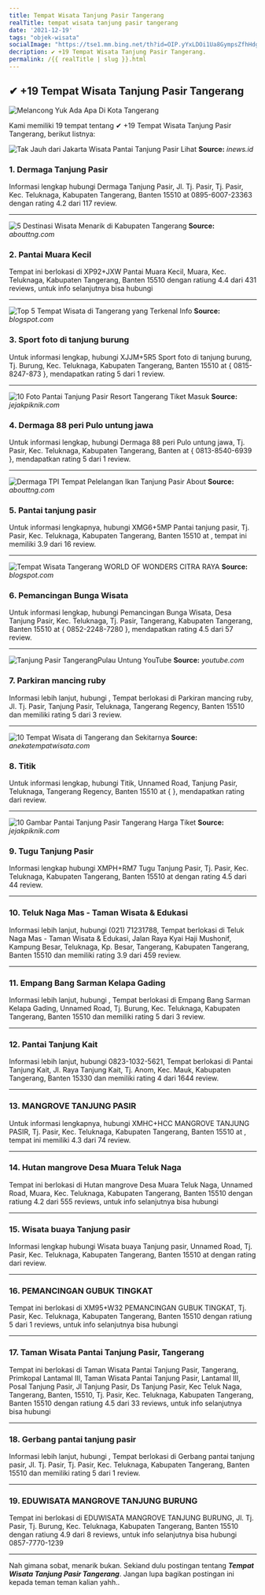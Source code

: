 ```yaml
---
title: Tempat Wisata Tanjung Pasir Tangerang
realTitle: tempat wisata tanjung pasir tangerang
date: '2021-12-19'
tags: "objek-wisata"
socialImage: "https://tse1.mm.bing.net/th?id=OIP.yYxLDOi1Ua8GympsZfhHdgHaD4&amp;pid=15.1"
decription: ✔ +19 Tempat Wisata Tanjung Pasir Tangerang.
permalink: /{{ realTitle | slug }}.html
---
```


## ✔ +19 Tempat Wisata Tanjung Pasir Tangerang

![Melancong Yuk Ada Apa Di Kota Tangerang](http://1.bp.blogspot.com/-NT-asvtFn-w/Tz3tjSjteII/AAAAAAAAAI8/lb5yTR7CDJg/w1200-h630-p-k-no-nu/BOENSANBIO.jpg)



Kami memiliki 19 tempat tentang ✔ +19 Tempat Wisata Tanjung Pasir Tangerang, berikut listnya:



![Tak Jauh dari Jakarta Wisata Pantai Tanjung Pasir Lihat ](https://tse1.mm.bing.net/th?id=OIP.Pym9aSk3Ji-uxoeP8L-9awHaEQ&amp;pid=15.1)
**Source:** _inews.id_


### 1. Dermaga Tanjung Pasir



Informasi lengkap hubungi Dermaga Tanjung Pasir, Jl. Tj. Pasir, Tj. Pasir, Kec. Teluknaga, Kabupaten Tangerang, Banten 15510 at 0895-6007-23363 dengan rating 4.2 dari 117 review.

---


![5 Destinasi Wisata Menarik di Kabupaten Tangerang](https://tse4.mm.bing.net/th?id=OIP.VHEsso0VgQp637i_dzTPMAHaHa&amp;pid=15.1)
**Source:** _abouttng.com_


### 2. Pantai Muara Kecil



Tempat ini berlokasi di XP92+JXW Pantai Muara Kecil, Muara, Kec. Teluknaga, Kabupaten Tangerang, Banten 15510 dengan ratiung 4.4 dari 431 reviews, untuk info selanjutnya bisa hubungi 

---


![Top 5 Tempat Wisata di Tangerang yang Terkenal  Info ](https://tse3.mm.bing.net/th?id=OIP.dYYkDX_FlvGa73A23VlVYAHaFj&amp;pid=15.1)
**Source:** _blogspot.com_


### 3. Sport foto di tanjung burung



Untuk informasi lengkap, hubungi XJJM+5R5 Sport foto di tanjung burung, Tj. Burung, Kec. Teluknaga, Kabupaten Tangerang, Banten 15510 at { 0815-8247-873 }, mendapatkan rating 5 dari 1 review.

---


![10 Foto Pantai Tanjung Pasir Resort Tangerang Tiket Masuk ](https://tse3.mm.bing.net/th?id=OIP.Kyb768i2N7-L_d0n4WmZ3wHaEd&amp;pid=15.1)
**Source:** _jejakpiknik.com_


### 4. Dermaga 88 peri Pulo untung jawa



Untuk informasi lengkap, hubungi Dermaga 88 peri Pulo untung jawa, Tj. Pasir, Kec. Teluknaga, Kabupaten Tangerang, Banten at { 0813-8540-6939 }, mendapatkan rating 5 dari 1 review.

---


![Dermaga TPI Tempat Pelelangan Ikan Tanjung Pasir  About ](https://tse2.mm.bing.net/th?id=OIP.iiOdiVaOQt3yFWai8nbyRgHaFj&amp;pid=15.1)
**Source:** _abouttng.com_


### 5. Pantai tanjung pasir



Untuk informasi lengkapnya, hubungi XMG6+5MP Pantai tanjung pasir, Tj. Pasir, Kec. Teluknaga, Kabupaten Tangerang, Banten 15510 at , tempat ini memiliki 3.9 dari 16 review.

---


![ Tempat Wisata Tangerang  WORLD OF WONDERS CITRA RAYA](https://tse3.mm.bing.net/th?id=OIP.V6lsm2gPPQAW5qRzq_MSqQHaFj&amp;pid=15.1)
**Source:** _blogspot.com_


### 6. Pemancingan Bunga Wisata



Untuk informasi lengkap, hubungi Pemancingan Bunga Wisata, Desa Tanjung Pasir, Kec. Teluknaga, Tj. Pasir, Tangerang, Kabupaten Tangerang, Banten 15510 at { 0852-2248-7280 }, mendapatkan rating 4.5 dari 57 review.

---


![Tanjung Pasir TangerangPulau Untung  YouTube](https://tse3.mm.bing.net/th?id=OIP.bXFvmL361XH6lXInWMvLnQFNC7&amp;pid=15.1)
**Source:** _youtube.com_


### 7. Parkiran mancing ruby



Informasi lebih lanjut, hubungi , Tempat berlokasi di Parkiran mancing ruby, Jl. Tj. Pasir, Tanjung Pasir, Teluknaga, Tangerang Regency, Banten 15510 dan memiliki rating 5 dari 3 review.

---


![10 Tempat Wisata di Tangerang dan Sekitarnya](https://tse2.mm.bing.net/th?id=OIP.xxsJyeEojpzLI4v4KRVKTgHaE8&amp;pid=15.1)
**Source:** _anekatempatwisata.com_


### 8. Titik



Untuk informasi lengkap, hubungi Titik, Unnamed Road, Tanjung Pasir, Teluknaga, Tangerang Regency, Banten 15510 at {  }, mendapatkan rating  dari  review.

---


![10 Gambar Pantai Tanjung Pasir Tangerang Harga Tiket ](https://tse1.mm.bing.net/th?id=OIP.oJxlnDU3Y8Ro8az8vMLJ3QHaEd&amp;pid=15.1)
**Source:** _jejakpiknik.com_


### 9. Tugu Tanjung Pasir



Informasi lengkap hubungi XMPH+RM7 Tugu Tanjung Pasir, Tj. Pasir, Kec. Teluknaga, Kabupaten Tangerang, Banten 15510 at  dengan rating 4.5 dari 44 review.

---


### 10. Teluk Naga Mas - Taman Wisata &amp; Edukasi



Informasi lebih lanjut, hubungi (021) 71231788, Tempat berlokasi di Teluk Naga Mas - Taman Wisata &amp; Edukasi, Jalan Raya Kyai Haji Mushonif, Kampung Besar, Teluknaga, Kp. Besar, Tangerang, Kabupaten Tangerang, Banten 15510 dan memiliki rating 3.9 dari 459 review.

---


### 11. Empang Bang Sarman Kelapa Gading



Informasi lebih lanjut, hubungi , Tempat berlokasi di Empang Bang Sarman Kelapa Gading, Unnamed Road, Tj. Burung, Kec. Teluknaga, Kabupaten Tangerang, Banten 15510 dan memiliki rating 5 dari 3 review.

---


### 12. Pantai Tanjung Kait



Informasi lebih lanjut, hubungi 0823-1032-5621, Tempat berlokasi di Pantai Tanjung Kait, Jl. Raya Tanjung Kait, Tj. Anom, Kec. Mauk, Kabupaten Tangerang, Banten 15330 dan memiliki rating 4 dari 1644 review.

---


### 13. MANGROVE TANJUNG PASIR



Untuk informasi lengkapnya, hubungi XMHC+HCC MANGROVE TANJUNG PASIR, Tj. Pasir, Kec. Teluknaga, Kabupaten Tangerang, Banten 15510 at , tempat ini memiliki 4.3 dari 74 review.

---


### 14. Hutan mangrove Desa Muara Teluk Naga



Tempat ini berlokasi di Hutan mangrove Desa Muara Teluk Naga, Unnamed Road, Muara, Kec. Teluknaga, Kabupaten Tangerang, Banten 15510 dengan ratiung 4.2 dari 555 reviews, untuk info selanjutnya bisa hubungi 

---


### 15. Wisata buaya Tanjung pasir



Informasi lengkap hubungi Wisata buaya Tanjung pasir, Unnamed Road, Tj. Pasir, Kec. Teluknaga, Kabupaten Tangerang, Banten 15510 at  dengan rating  dari  review.

---


### 16. PEMANCINGAN GUBUK TINGKAT



Tempat ini berlokasi di XM95+W32 PEMANCINGAN GUBUK TINGKAT, Tj. Pasir, Kec. Teluknaga, Kabupaten Tangerang, Banten 15510 dengan ratiung 5 dari 1 reviews, untuk info selanjutnya bisa hubungi 

---


### 17. Taman Wisata Pantai Tanjung Pasir, Tangerang



Tempat ini berlokasi di Taman Wisata Pantai Tanjung Pasir, Tangerang, Primkopal Lantamal III, Taman Wisata Pantai Tanjung Pasir, Lantamal III, Posal Tanjung Pasir, Jl Tanjung Pasir, Ds Tanjung Pasir, Kec Teluk Naga, Tangerang, Banten, 15510, Tj. Pasir, Kec. Teluknaga, Kabupaten Tangerang, Banten 15510 dengan ratiung 4.5 dari 33 reviews, untuk info selanjutnya bisa hubungi 

---


### 18. Gerbang pantai tanjung pasir



Informasi lebih lanjut, hubungi , Tempat berlokasi di Gerbang pantai tanjung pasir, Jl. Tj. Pasir, Tj. Pasir, Kec. Teluknaga, Kabupaten Tangerang, Banten 15510 dan memiliki rating 5 dari 1 review.

---


### 19. EDUWISATA MANGROVE TANJUNG BURUNG



Tempat ini berlokasi di EDUWISATA MANGROVE TANJUNG BURUNG, Jl. Tj. Pasir, Tj. Burung, Kec. Teluknaga, Kabupaten Tangerang, Banten 15510 dengan ratiung 4.9 dari 8 reviews, untuk info selanjutnya bisa hubungi 0857-7770-1239

---









Nah gimana sobat, menarik bukan. Sekiand dulu postingan tentang ***Tempat Wisata Tanjung Pasir Tangerang***. Jangan lupa bagikan postingan ini kepada teman teman kalian yahh..
